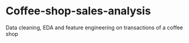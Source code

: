 # Coffee-shop-sales-analysis
Data cleaning, EDA and feature engineering on transactions of a coffee shop
